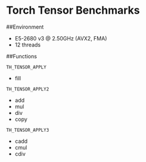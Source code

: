 # Torch Tensor Benchmarks
##Environment
- E5-2680 v3 @ 2.50GHz (AVX2, FMA)
- 12 threads

##Functions

`TH_TENSOR_APPLY`
- fill

`TH_TENSOR_APPLY2`
- add
- mul
- div
- copy

`TH_TENSOR_APPLY3`
- cadd
- cmul
- cdiv
